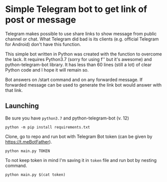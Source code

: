 # Simple Telegram bot to get link of post or message

Telegram makes possible to use share links to show message from public channel or chat.
What Telegram did bad is its clients (e.g. official Telegram for Android) don't have this
function.

This simple bot written in Python was created with the function to overcome the lack.
It requires Python3.7 (sorry for using f'' but it's awesome) and python-telegram-bot
library. It has less than 60 lines (still a lot) of clear Python code and I hope
it will remain so.

Bot answers on /start command and on any forwarded message. If forwarded message can be
used to generate the link bot would answer with that link.

## Launching

Be sure you have `python3.7` and python-telegram-bot (v. 12)

```
python -m pip install requirements.txt
```

Clone, go to repo and run bot with Telegram Bot token (can be given by
https://t.meBotFather).

```
python main.py TOKEN
```

To not keep token in mind I'm saving it in `token` file and run bot by nesting command.

```
python main.py $(cat token)
```

